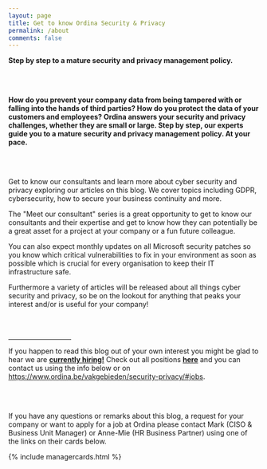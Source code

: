 ```yaml
---
layout: page
title: Get to know Ordina Security & Privacy
permalink: /about
comments: false
---
```


<div class="Abouttext">

<b>Step by step to a mature security and privacy management policy.

<br><br>

How do you prevent your company data from being tampered with or falling into the hands of third parties? How do you protect the data of your customers and employees? Ordina answers your security and privacy challenges, whether they are small or large. Step by step, our experts guide you to a mature security and privacy management policy. At your pace.</b>

<br><br>

Get to know our consultants and learn more about cyber security and privacy exploring our articles on this blog. We cover topics including GDPR, cybersecurity, how to secure your business continuity and more.


The "Meet our consultant" series is a great opportunity to get to know our consultants and their expertise and get to know how they can potentially be a great asset for a project at your company or a fun future colleague.


You can also expect monthly updates on all Microsoft security patches so you know which critical vulnerabilities to fix in your environment as soon as possible which is crucial for every organisation to keep their IT infrastructure safe.


Furthermore a variety of articles will be released about all things cyber security and privacy, so be on the lookout for anything that peaks your interest and/or is useful for your company!

<br><br>

<hr style="width:25%;margin-left:0;">


If you happen to read this blog out of your own interest you might be glad to hear we are <a href="https://www.ordina.be/vakgebieden/security-privacy/#jobs"><b>currently hiring!</b></a> Check out all positions <a href="https://www.ordina.be/vakgebieden/security-privacy/#jobs"><b>here</b></a> and you can contact us using the info below or on <a href="https://www.ordina.be/vakgebieden/security-privacy/#jobs">https://www.ordina.be/vakgebieden/security-privacy/#jobs</a>.

<br><br>

If you have any questions or remarks about this blog, a request for your company or want to apply for a job at Ordina please contact Mark (CISO & Business Unit Manager) or Anne-Mie (HR Business Partner) using one of the links on their cards below.

</div>

{% include managercards.html %}